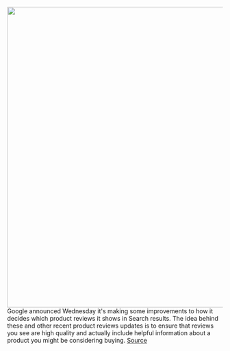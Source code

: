 <img src='https://cdn.vox-cdn.com/thumbor/8MSHlAt1QefCh2FWahlu0S3xK3s=/0x0:2040x1360/1200x800/filters:focal(857x517:1183x843)/cdn.vox-cdn.com/uploads/chorus_image/image/70668251/acastro_180508_1777_google_IO_0002.0.jpg' width='700px' /><br/>
Google announced Wednesday it's making some improvements to how it decides which product reviews it shows in Search results. The idea behind these and other recent product reviews updates is to ensure that reviews you see are high quality and actually include helpful information about a product you might be considering buying.
<a href='https://www.theverge.com/2022/3/24/22995014/google-search-results-product-reviews-update'> Source <a/>